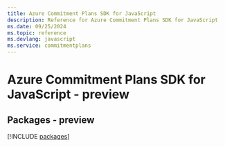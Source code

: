```yaml
---
title: Azure Commitment Plans SDK for JavaScript
description: Reference for Azure Commitment Plans SDK for JavaScript
ms.date: 09/25/2024
ms.topic: reference
ms.devlang: javascript
ms.service: commitmentplans
---
```

# Azure Commitment Plans SDK for JavaScript - preview
## Packages - preview
[!INCLUDE [packages](commitment-plans-index.md)]
